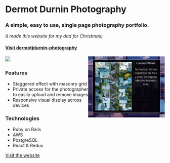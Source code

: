 # Dermot Durnin Photography
### A simple, easy to use, single page photography portfolio.
_(I made this website for my dad for Christmas)_

#### [Visit dermotjdurnin-photography](http://dermotjdurnin-photography.herokuapp.com/#/)

<img src="https://github.com/mmdurnin/DJDPhotography/blob/master/app/assets/images/img_expand.png" width="48%" align="right" >
<img src="https://github.com/mmdurnin/DJDPhotography/blob/master/app/assets/images/img_index.png" width="48%" >  

### Features
* Staggered effect with masonry grid
* Private access for the photographer to easily upload and remove images
* Responsive visual display across devices

### Technologies
* Ruby on Rails
* AWS
* PostgreSQL
* React & Redux

[Visit the website](http://dermotjdurnin-photography.herokuapp.com/#/)

